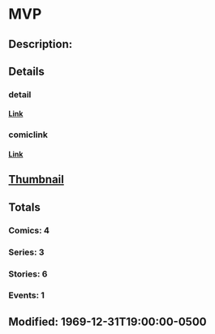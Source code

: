 # MVP
## Description: 
## Details
### detail
#### [Link](http://marvel.com/characters/1545/mvp?utm_campaign=apiRef&utm_source=225578a89fc76f3d20fbffda5d17a88d)
### comiclink
#### [Link](http://marvel.com/comics/characters/1010826/mvp?utm_campaign=apiRef&utm_source=225578a89fc76f3d20fbffda5d17a88d)
## [Thumbnail](http://i.annihil.us/u/prod/marvel/i/mg/9/50/4ce5a36f31b94.jpg)
## Totals
### Comics: 4
### Series: 3
### Stories: 6
### Events: 1
## Modified: 1969-12-31T19:00:00-0500